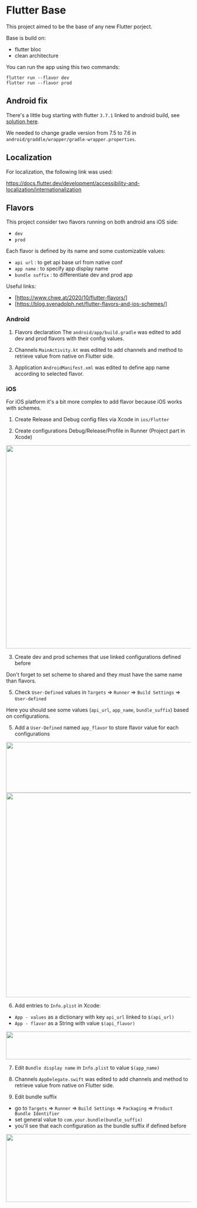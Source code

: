 # Flutter Base

This project aimed to be the base of any new Flutter porject.

Base is build on:
- flutter bloc
- clean architecture

You can run the app using this two commands:
```
flutter run --flavor dev
flutter run --flavor prod
```

## Android fix

There's a little bug starting with flutter ```3.7.1``` linked to android build, see [solution here](https://stackoverflow.com/a/75320787).

We needed to change gradle version from 7.5 to 7.6 in ```android/graddle/wrapper/gradle-wrapper.properties```.

## Localization

For localization, the following link was used:

https://docs.flutter.dev/development/accessibility-and-localization/internationalization

## Flavors

This project consider two flavors running on both android ans iOS side: 
- ```dev```
- ```prod```

Each flavor is defined by its name and some customizable values:
- ```api url``` : to get api base url from native conf
- ```app name``` : to specify app display name
- ```bundle suffix``` : to differentiate dev and prod app

Useful links:
- [https://www.chwe.at/2020/10/flutter-flavors/]
- [https://blog.svenadolph.net/flutter-flavors-and-ios-schemes/]

### Android

1) Flavors declaration
The ```android/app/build.gradle``` was edited to add dev and prod flavors with their config values.

2) Channels
```MainActivity.kt``` was edited to add channels and method to retrieve value from native on Flutter side.

3) Application
```AndroidManifest.xml``` was edited to define app name according to selected flavor.

### iOS

For iOS platform it's a bit more complex to add flavor because iOS works with schemes.

1) Create Release and Debug config files via Xcode in ```ios/Flutter```

2) Create configurations Debug/Release/Profile in Runner (Project part in Xcode)

<img src="./assets/readme/flavors_ios_runner_configurations.png" width="750" height="553"/>

3) Create dev and prod schemes that use linked configurations defined before

Don't forget to set scheme to shared and they must have the same name than flavors.

5) Check ```User-Defined``` values in ```Targets``` => ```Runner``` => ```Build Settings``` => ```User-defined```

Here you should see some values (```api_url```, ```app_name```, ```bundle_suffix```) based on configurations.

5) Add a ```User-Defined``` named ```app_flavor``` to store flavor value for each configurations

<img src="./assets/readme/flavors_ios_add_user_defined.png" width="750" height="138"/>

<img src="./assets/readme/flavors_ios_user_defined_values.png" width="750" height="556"/>

6) Add entries to ```Info.plist``` in Xcode:
- ```App - values``` as a dictionary with key ```api_url``` linked to ```$(api_url)```
- ```App - flavor``` as a String with value ```$(api_flavor)```

<img src="./assets/readme/flavors_ios_info_plist.png" width="750" height="76"/>

7) Edit ```Bundle display name``` in ```Info.plist``` to value ```$(app_name)```

8) Channels
```AppDelegate.swift``` was edited to add channels and method to retrieve value from native on Flutter side.

9) Edit bundle suffix
- go to ```Targets``` => ```Runner``` => ```Build Settings``` => ```Packaging``` => ```Product Bundle Identifier```
- set general value to ```com.your.bundle(bundle_suffix)```
- you'll see that each configuration as the bundle suffix if defined before

<img src="./assets/readme/flavors_ios_bundle_identifier.png" width="750" height="185"/>


